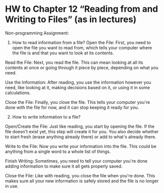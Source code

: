 # HW to Chapter 12 “Reading from and Writing to Files” (as in lectures)

Non-programming Assignment:
1) How to read information from a file?
Open the File: First, you need to open the file you want to read from, which tells your computer where the file is and that you want to look at its contents.<br>

Read the File: Next, you read the file. This can mean looking at all its contents at once or going through it piece by piece, depending on what you need.<br>

Use the Information: After reading, you use the information however you need, like looking at it, making decisions based on it, or using it in some calculations.<br>

Close the File: Finally, you close the file. This tells your computer you're done with the file for now, and it can stop keeping it ready for you.<br>

2) How to write information to a file?

Open/Create the File: Just like reading, you start by opening the file. If the file doesn't exist yet, this step will create it for you. You also decide whether to start fresh (erase anything already there) or add to what's already there.<br>

Write to the File: Now you write your information into the file. This could be anything from a single word to a whole list of things.<br>

Finish Writing: Sometimes, you need to tell your computer you're done adding information to make sure it all gets properly saved.<br>

Close the File: Like with reading, you close the file when you're done. This makes sure all your new information is safely stored and the file is no longer in use.<br>